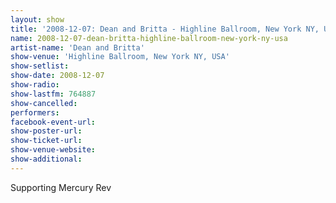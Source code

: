```yaml
---
layout: show
title: '2008-12-07: Dean and Britta - Highline Ballroom, New York NY, USA'
name: 2008-12-07-dean-britta-highline-ballroom-new-york-ny-usa
artist-name: 'Dean and Britta'
show-venue: 'Highline Ballroom, New York NY, USA'
show-setlist: 
show-date: 2008-12-07
show-radio: 
show-lastfm: 764887
show-cancelled: 
performers: 
facebook-event-url: 
show-poster-url: 
show-ticket-url: 
show-venue-website: 
show-additional: 
---
```


Supporting Mercury Rev